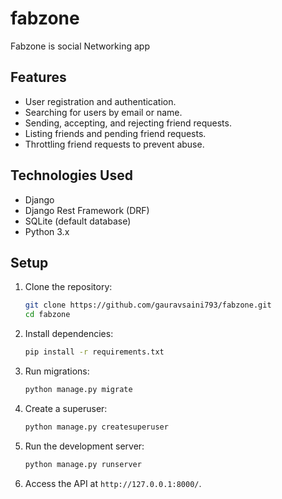# fabzone
Fabzone is social Networking app
## Features

- User registration and authentication.
- Searching for users by email or name.
- Sending, accepting, and rejecting friend requests.
- Listing friends and pending friend requests.
- Throttling friend requests to prevent abuse.

## Technologies Used

- Django
- Django Rest Framework (DRF)
- SQLite (default database)
- Python 3.x

## Setup

1. Clone the repository:

    ```bash
    git clone https://github.com/gauravsaini793/fabzone.git
    cd fabzone
    ```

2. Install dependencies:

    ```bash
    pip install -r requirements.txt
    ```

3. Run migrations:

    ```bash
    python manage.py migrate
    ```

4. Create a superuser:

    ```bash
    python manage.py createsuperuser
    ```

5. Run the development server:

    ```bash
    python manage.py runserver
    ```

6. Access the API at `http://127.0.0.1:8000/`.

